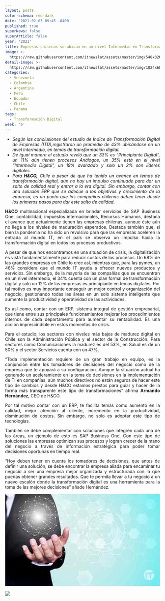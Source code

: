 ```yaml
---
layout: posts
color-schema: red-dark
date: '2021-02-03 09:45 -0400'
published: true
superNews: false
superArticle: false
year: '2021'
title: Empresas chilenas se ubican en un nivel Intermedio en Transformación Digital
image: >-
  https://raw.githubusercontent.com/itnewslat/assets/master/img/540x320/TransformacionDigital-p.jpg
detail-image: >-
  https://raw.githubusercontent.com/itnewslat/assets/master/img/1024x680/TransformacionDigital-g.jpg
categories:
  - Venezuela
  - Colombia
  - Argentina
  - Perú
  - Ecuador
  - Chile
  - Panama
tags:
  - Transformación Digital
week: '5'
---
```

<ul style="text-align: justify;">
	<li><em>Según las conclusiones del estudio de Índice de Transformación Digital de Empresas (ITD),</em><em>registraron un promedio de 43% ubicándose en un nivel Intermedio, en temas de transformación digital.</em></li>
	<li><em>De igual manera el estudio reveló que un 33% es “Principiante Digital”, un 11% aún tienen procesos Análogos, un 35% está en el nivel “Intermedio Digital”, un 19% avanzado y solo un 2% son líderes digitales.</em></li>
	<li><em> Para<strong> H&amp;CO,</strong> Chile a pesar de que ha tenido un avance en temas de transformación digital, aún no hay un impulso continuado para dar un salto de calidad real y entrar a la era digital. Sin embargo, contar con una solución ERP que se adecue a los objetivos y crecimiento de la empresa, es un punto que las compañías chilenas deben tener desde los primeros pasos para dar este salto de calidad. </em></li>
</ul>
<p style="text-align: justify;"><strong>H&amp;CO</strong> multinacional especializada en brindar servicios de SAP Business One, contabilidad, impuestos internacionales, Recursos Humanos, destaca el avance que actualmente tienen las empresas chilenas, aunque éste aún no llega a los niveles de maduración esperados. Destaca también que, si bien la pandemia no ha sido un revulsivo para que las empresas aceleren la entrada al mundo IT, en el país se observa un impulso hacia la transformación digital en todos los procesos productivos.</p>
<p style="text-align: justify;">A pesar de que nos encontramos en una situación de crisis, la digitalización es vista fundamentalmente para reducir costos de los procesos. Un 68% de las grandes empresas en Chile lo cree así, mientras que, para las pymes, un 46% considera que el mundo IT ayuda a ofrecer nuevos productos y servicios. Sin embargo, de la mayoría de las compañías que se encuentran en un nivel intermedio, el 34% cuenta con un plan formal de transformación digital y solo un 12% de las empresas es principiante en temas digitales. Por tal motivo es muy importante conseguir un mejor control y organización del negocio, gestionando todas las áreas en un solo sistema inteligente que aumente la productividad y operatividad de las actividades.</p>
<p style="text-align: justify;">Es así como, contar con un ERP, sistema integral de gestión empresarial, que tiene entre sus principales funcionamientos mejorar los procedimientos internos de cada departamento para aumentar su rentabilidad. Es una acción imprescindible en estos momentos de crisis.</p>
<p style="text-align: justify;">Para el estudio, los sectores con niveles más bajos de madurez digital en Chile son la Administración Pública y el sector de la Construcción. Para sectores como Comunicaciones la madurez es del 53%, en Salud es de un 50% y el sector Servicios cuenta con un 47%.</p>
<p style="text-align: justify;">“Toda implementación requiere de un gran trabajo en equipo, es la conjunción entre los tomadores de decisiones del negocio como de la empresa que te apoyará a su configuración. Aunque la situación actual ha generado un aceleramiento en la toma de decisiones en la implementación de TI en compañías, aún muchos directivos no están seguros de hacer este tipo de cambios y desde H&amp;CO estamos prestos para guiar y hacer de la forma más transparente este tipo de transformaciones” afirma <strong>Armando Hernández</strong>, CEO de H&amp;CO.</p>
<p style="text-align: justify;">Por tal motivo contar con un ERP, te facilita temas como aumento en la calidad, mejor atención al cliente, incremento en la productividad, disminución de costos. Sin embargo, no solo es adoptar este tipo de tecnologías.</p>
<p style="text-align: justify;">También se debe complementar con soluciones que integren cada una de las áreas, un ejemplo de esto es SAP Business One. Con este tipo de soluciones las empresas optimizan sus procesos y logran crecer de la mano del negocio a través de información estratégica para poder tomar decisiones oportunas en tiempo real.</p>
<p style="text-align: justify;">“Hoy deben tener en cuenta los tomadores de decisiones, que antes de definir una solución, se debe encontrar la empresa aliada para encaminar tu negocio a ser una empresa mejor organizada y estructurada con la que puedas obtener grandes resultados. Que te permita llevar a tu negocio a un nuevo escalón donde la transformación digital es una herramienta para la toma de las mejores decisiones” añade Hernández.</p>

![](https://raw.githubusercontent.com/itnewslat/assets/master/img/540x320/TransformacionDigital-p.jpg)

<img src="https://tracker.metricool.com/c3po.jpg?hash=56f88a41e39ab42c063cc51676587a04"/>
